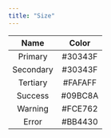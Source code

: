```yaml
---
title: "Size"
---
```




|   Name    |  Color  |
| :-------: | :-----: |
|  Primary  | #30343F |
| Secondary | #30343F |
| Tertiary  | #FAFAFF |
|  Success  | #09BC8A |
|  Warning  | #FCE762 |
|   Error   | #BB4430 |

